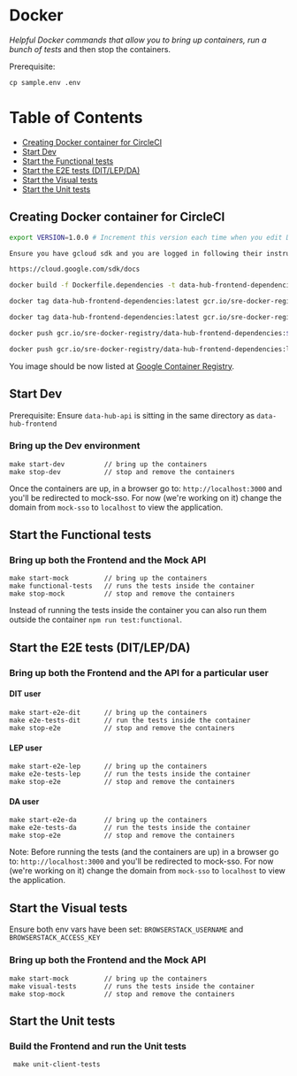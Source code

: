 # Docker

_Helpful Docker commands that allow you to bring up containers, run a bunch of tests_ and then stop the containers.

Prerequisite:
    
    cp sample.env .env

# Table of Contents

- [Creating Docker container for CircleCI](#dependency-image)
- [Start Dev](#start-dev)
- [Start the Functional tests](#start-the-functional-tests)
- [Start the E2E tests (DIT/LEP/DA)](#start-the-e2e-tests-ditlepda)
- [Start the Visual tests](#start-the-visual-tests)
- [Start the Unit tests](#start-the-unit-tests)

## Creating Docker container for CircleCI

```bash
export VERSION=1.0.0 # Increment this version each time when you edit Dockerfile.

Ensure you have gcloud sdk and you are logged in following their instructions:

https://cloud.google.com/sdk/docs

docker build -f Dockerfile.dependencies -t data-hub-frontend-dependencies .

docker tag data-hub-frontend-dependencies:latest gcr.io/sre-docker-registry/data-hub-frontend-dependencies:${VERSION}

docker tag data-hub-frontend-dependencies:latest gcr.io/sre-docker-registry/data-hub-frontend-dependencies:latest

docker push gcr.io/sre-docker-registry/data-hub-frontend-dependencies:${VERSION}

docker push gcr.io/sre-docker-registry/data-hub-frontend-dependencies:latest
```

You image should be now listed at [Google Container Registry](http://gcr.io/sre-docker-registry/github.com/uktrade).

## Start Dev

Prerequisite: Ensure `data-hub-api` is sitting in the same directory as `data-hub-frontend`

### Bring up the Dev environment
    
    make start-dev          // bring up the containers
    make stop-dev           // stop and remove the containers

Once the containers are up, in a browser go to: `http://localhost:3000` and you'll be redirected to mock-sso. For now (we're working on it) change the domain from `mock-sso` to `localhost` to view the application.

## Start the Functional tests

### Bring up both the Frontend and the Mock API

    make start-mock         // bring up the containers
    make functional-tests   // runs the tests inside the container
    make stop-mock          // stop and remove the containers

Instead of running the tests inside the container you can also run them outside the container `npm run test:functional`.

## Start the E2E tests (DIT/LEP/DA)

### Bring up both the Frontend and the API for a particular user

#### DIT user
    make start-e2e-dit      // bring up the containers
    make e2e-tests-dit      // run the tests inside the container
    make stop-e2e           // stop and remove the containers

#### LEP user
    make start-e2e-lep      // bring up the containers
    make e2e-tests-lep      // run the tests inside the container
    make stop-e2e           // stop and remove the containers

#### DA user
    make start-e2e-da       // bring up the containers
    make e2e-tests-da       // run the tests inside the container
    make stop-e2e           // stop and remove the containers   

Note: Before running the tests (and the containers are up) in a browser go to: `http://localhost:3000` and you'll be redirected to mock-sso. For now (we're working on it) change the domain from `mock-sso` to `localhost` to view the application.

## Start the Visual tests
Ensure both env vars have been set:
    `BROWSERSTACK_USERNAME` and `BROWSERSTACK_ACCESS_KEY`

### Bring up both the Frontend and the Mock API
    make start-mock         // bring up the containers
    make visual-tests       // runs the tests inside the container
    make stop-mock          // stop and remove the containers

## Start the Unit tests

### Build the Frontend and run the Unit tests
     make unit-client-tests
